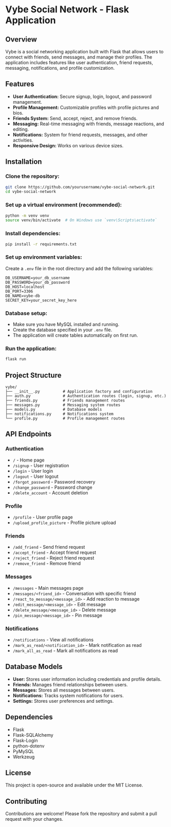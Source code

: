 # Vybe Social Network - Flask Application

## Overview
Vybe is a social networking application built with Flask that allows users to connect with friends, send messages, and manage their profiles. The application includes features like user authentication, friend requests, messaging, notifications, and profile customization.

## Features
- **User Authentication:** Secure signup, login, logout, and password management.
- **Profile Management:** Customizable profiles with profile pictures and bios.
- **Friends System:** Send, accept, reject, and remove friends.
- **Messaging:** Real-time messaging with friends, message reactions, and editing.
- **Notifications:** System for friend requests, messages, and other activities.
- **Responsive Design:** Works on various device sizes.

## Installation

### Clone the repository:
```bash
git clone https://github.com/yourusername/vybe-social-network.git
cd vybe-social-network
```

### Set up a virtual environment (recommended):
```bash
python -m venv venv
source venv/bin/activate  # On Windows use `venv\Scripts\activate`
```

### Install dependencies:
```bash
pip install -r requirements.txt
```

### Set up environment variables:
Create a `.env` file in the root directory and add the following variables:
```
DB_USERNAME=your_db_username
DB_PASSWORD=your_db_password
DB_HOST=localhost
DB_PORT=3306
DB_NAME=vybe-db
SECRET_KEY=your_secret_key_here
```

### Database setup:
- Make sure you have MySQL installed and running.
- Create the database specified in your `.env` file.
- The application will create tables automatically on first run.

### Run the application:
```bash
flask run
```

## Project Structure
```
vybe/
├── __init__.py          # Application factory and configuration
├── auth.py              # Authentication routes (login, signup, etc.)
├── friends.py           # Friends management routes
├── messages.py          # Messaging system routes
├── models.py            # Database models
├── notifications.py     # Notifications system
└── profile.py           # Profile management routes
```

## API Endpoints

### Authentication
- `/` - Home page
- `/signup` - User registration
- `/login` - User login
- `/logout` - User logout
- `/forgot_password` - Password recovery
- `/change_password` - Password change
- `/delete_account` - Account deletion

### Profile
- `/profile` - User profile page
- `/upload_profile_picture` - Profile picture upload

### Friends
- `/add_friend` - Send friend request
- `/accept_friend` - Accept friend request
- `/reject_friend` - Reject friend request
- `/remove_friend` - Remove friend

### Messages
- `/messages` - Main messages page
- `/messages/<friend_id>` - Conversation with specific friend
- `/react_to_message/<message_id>` - Add reaction to message
- `/edit_message/<message_id>` - Edit message
- `/delete_message/<message_id>` - Delete message
- `/pin_message/<message_id>` - Pin message

### Notifications
- `/notifications` - View all notifications
- `/mark_as_read/<notification_id>` - Mark notification as read
- `/mark_all_as_read` - Mark all notifications as read

## Database Models
- **User:** Stores user information including credentials and profile details.
- **Friends:** Manages friend relationships between users.
- **Messages:** Stores all messages between users.
- **Notifications:** Tracks system notifications for users.
- **Settings:** Stores user preferences and settings.

## Dependencies
- Flask
- Flask-SQLAlchemy
- Flask-Login
- python-dotenv
- PyMySQL
- Werkzeug

## License
This project is open-source and available under the MIT License.

## Contributing
Contributions are welcome! Please fork the repository and submit a pull request with your changes.

